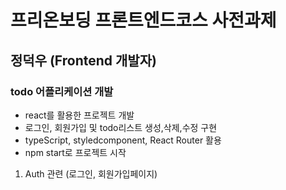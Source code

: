 # 프리온보딩 프론트엔드코스 사전과제

## 정덕우 (Frontend 개발자)

### todo 어플리케이션 개발

- react를 활용한 프로젝트 개발
- 로그인, 회원가입 및 todo리스트 생성,삭제,수정 구현
- typeScript, styledcomponent, React Router 활용
- npm start로 프로젝트 시작


1. Auth 관련 (로그인, 회원가입페이지)
[](https://user-images.githubusercontent.com/97271725/185526637-2bdd7aa7-a057-482e-882c-391326b9e28b.mov)

